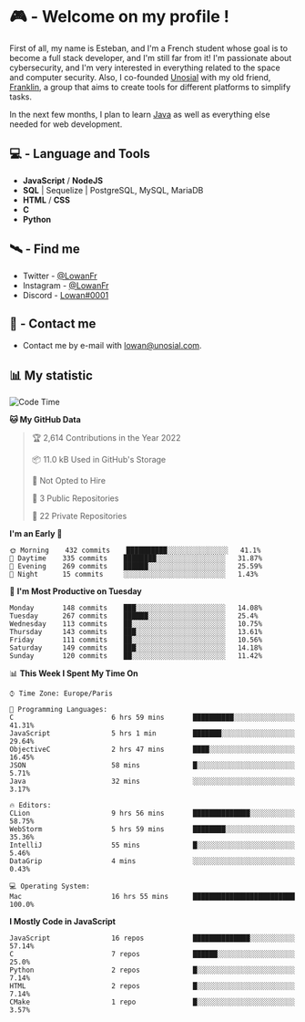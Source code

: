 # 🎮 - Welcome on my profile !
First of all, my name is Esteban, and I'm a French student whose goal is to become a full stack developer, and I'm still far from it!
I'm passionate about cybersecurity, and I'm very interested in everything related to the space and computer security.
Also, I co-founded [Unosial](https://github.com/Unosial) with my old friend, [Franklin](https://github.com/AbaFranklin/), a group that aims to create tools for different platforms to simplify tasks. 

In the next few months, I plan to learn [Java](https://www.java.com/) as well as everything else needed for web development.




## 💻 - Language and Tools
- **JavaScript** / **NodeJS**
- **SQL** | Sequelize | PostgreSQL, MySQL, MariaDB
- **HTML** / **CSS**
- **C**
- **Python**

## 🛰️ - Find me

 - Twitter - [@LowanFr](https://twitter.com/LowanFr/)
 - Instagram - [@LowanFr](https://instagram.com/LowanFr)
 - Discord -  [Lowan#0001](https://unosial.bio/Lowan)
 
## 📡 - Contact me
 - Contact me by e-mail with [lowan@unosial.com](mailto:lowan@unosial.com).

## 📊 My statistic
<!--START_SECTION:waka-->
![Code Time](http://img.shields.io/badge/Code%20Time-74%20hrs%203%20mins-blue)

**🐱 My GitHub Data** 

> 🏆 2,614 Contributions in the Year 2022
 > 
> 📦 11.0 kB Used in GitHub's Storage 
 > 
> 🚫 Not Opted to Hire
 > 
> 📜 3 Public Repositories 
 > 
> 🔑 22 Private Repositories  
 > 
**I'm an Early 🐤** 

```text
🌞 Morning    432 commits    ██████████░░░░░░░░░░░░░░░   41.1% 
🌆 Daytime    335 commits    ████████░░░░░░░░░░░░░░░░░   31.87% 
🌃 Evening    269 commits    ██████░░░░░░░░░░░░░░░░░░░   25.59% 
🌙 Night      15 commits     ░░░░░░░░░░░░░░░░░░░░░░░░░   1.43%

```
📅 **I'm Most Productive on Tuesday** 

```text
Monday       148 commits    ███░░░░░░░░░░░░░░░░░░░░░░   14.08% 
Tuesday      267 commits    ██████░░░░░░░░░░░░░░░░░░░   25.4% 
Wednesday    113 commits    ██░░░░░░░░░░░░░░░░░░░░░░░   10.75% 
Thursday     143 commits    ███░░░░░░░░░░░░░░░░░░░░░░   13.61% 
Friday       111 commits    ██░░░░░░░░░░░░░░░░░░░░░░░   10.56% 
Saturday     149 commits    ███░░░░░░░░░░░░░░░░░░░░░░   14.18% 
Sunday       120 commits    ██░░░░░░░░░░░░░░░░░░░░░░░   11.42%

```


📊 **This Week I Spent My Time On** 

```text
⌚︎ Time Zone: Europe/Paris

💬 Programming Languages: 
C                        6 hrs 59 mins       ██████████░░░░░░░░░░░░░░░   41.31% 
JavaScript               5 hrs 1 min         ███████░░░░░░░░░░░░░░░░░░   29.64% 
ObjectiveC               2 hrs 47 mins       ████░░░░░░░░░░░░░░░░░░░░░   16.45% 
JSON                     58 mins             █░░░░░░░░░░░░░░░░░░░░░░░░   5.71% 
Java                     32 mins             ░░░░░░░░░░░░░░░░░░░░░░░░░   3.17%

🔥 Editors: 
CLion                    9 hrs 56 mins       ██████████████░░░░░░░░░░░   58.75% 
WebStorm                 5 hrs 59 mins       ████████░░░░░░░░░░░░░░░░░   35.36% 
IntelliJ                 55 mins             █░░░░░░░░░░░░░░░░░░░░░░░░   5.46% 
DataGrip                 4 mins              ░░░░░░░░░░░░░░░░░░░░░░░░░   0.43%

💻 Operating System: 
Mac                      16 hrs 55 mins      █████████████████████████   100.0%

```

**I Mostly Code in JavaScript** 

```text
JavaScript               16 repos            ██████████████░░░░░░░░░░░   57.14% 
C                        7 repos             ██████░░░░░░░░░░░░░░░░░░░   25.0% 
Python                   2 repos             █░░░░░░░░░░░░░░░░░░░░░░░░   7.14% 
HTML                     2 repos             █░░░░░░░░░░░░░░░░░░░░░░░░   7.14% 
CMake                    1 repo              █░░░░░░░░░░░░░░░░░░░░░░░░   3.57%

```



<!--END_SECTION:waka-->
